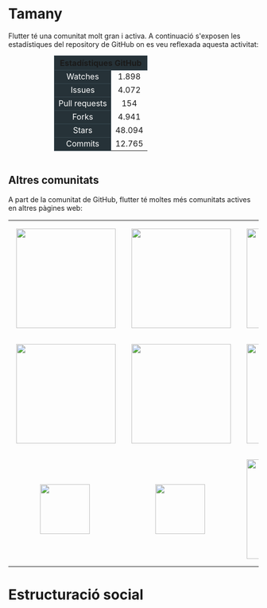 <!-- TITLE: Comunitat -->

# Tamany

Flutter té una comunitat molt gran i activa. A continuació s'exposen les estadístiques del repository de GitHub on es veu reflexada aquesta activitat:

<table style="text-align:center; margin:auto; width: 20em">
  <thead>
    <tr>
      <th style="background-color:#263238; border: 1px solid #37474f; " scope="col" colspan="2">Estadístiques GitHub</th>
    </tr>
  </thead>
  <tbody>
    <tr>
			<td style="background-color:#263238; border: 1px solid #37474f; color: white ">Watches</td>
			<td>1.898</td>
    </tr>
		<tr>
			<td style="background-color:#263238; border: 1px solid #37474f;color: white ">Issues</td>
			<td>4.072</td>
    </tr>
		<tr>
			<td style="background-color:#263238; border: 1px solid #37474f; color: white">Pull requests</td>
			<td>154</td>
    </tr>
		<tr>
			<td style="background-color:#263238; border: 1px solid #37474f;color: white ">Forks</td>
			<td>4.941</td>
    </tr>
			<tr>
			<td style="background-color:#263238; border: 1px solid #37474f; color: white">Stars</td>
			<td>48.094</td>
    </tr>
		<tr>
			<td style="background-color:#263238; border: 1px solid #37474f; color: white">Commits</td>
			<td>12.765</td>
    </tr>
  </tbody>
</table>
<br/>

## Altres comunitats

A part de la comunitat de GitHub, flutter té moltes més comunitats actives en altres pàgines web:

<table>
<tr>
	<td style="padding: 1em"><a href="https://stackoverflow.com/tags/flutter"><img src="https://flutter.io/assets/community/logo-stack-overflow-2478bff269c97f370590ab51220d8ee04b325d14f3fd2da2a79a1c8f19b83499.png" width="200"></a></td>
	<td style="padding: 1em"><a href="https://gitter.im/flutter/flutter"><img src="https://flutter.io/assets/community/logo-gitter-a4f9a10839d78ee879f2bcb6be04acafed5d5f726431319bb4cef8e8b7ba11d2.svg" width="200"></a></td>
	<td style="padding: 1em"><a href="https://groups.google.com/forum/#!forum/flutter-dev"><img src="https://flutter.io/assets/community/logo-google-51acbca5827a0691fe5830bbe7f661eabd160e7865de29b27856d434a833718b.png" width="200"></a></td>
<tr>
<tr>
	<td style="padding: 1em"><a href="https://twitter.com/flutterio"><img src="https://flutter.io/assets/community/logo-youtube-9a886a3e76844b5a6373737d55a539b730dd2c6a9d763b7a35b9fd635f7415e6.png" width="200"></a></td>
	<td style="padding: 1em"><a href="https://medium.com/flutter-io"><img src="https://flutter.io/assets/community/logo-medium-853b5b49567cba849ea23ccface8a226584172ed6707de3920a5a73129b0f8bf.png" width="200"></a></td>
	<td style="padding: 1em"><a href="https://flutterstudygroup.slack.com/"><img src="https://flutter.io/assets/community/logo-slack-132741792438d6f072f6b828febdf4984441753d2b66f3de8d19f6730d8e8f43.png" width="200"></a></td>
<tr>
<tr>
	<td style="padding: 1em; padding-left: 4em"><a href="https://www.youtube.com/playlist?list=PLOU2XLYxmsIJ7dsVN4iRuA7BT8XHzGtCr"><img src="https://flutter.io/assets/community/logo-twitter-02bc8cf888815bfefa4345008aaeb18bfe2e9205a56b09d34d04f132b57c133d.png" width="100"></a></td>
	<td style="padding: 1em; padding-left: 4em"><a href="https://www.reddit.com/r/FlutterDev/"><img src="https://flutter.io/assets/community/logo-reddit-dd08d8bfd6972121324685e712445978118d1ce9221c53ab8c51a7dc4d455673.png" width="100"></a></td>
	<td style="padding: 1em"><a href="https://discord.gg/N7Yshp4"><img src="https://flutter.io/assets/community/logo-discord-43c1f18f64fd0b7926ff6253d22db75534869997df6d063d43fff771f21cb9c8.png" width="200"></a></td>
<tr>
</table>

# Estructuració social
